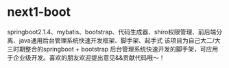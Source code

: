 # next1-boot
springboot2.1.4、mybatis、bootstrap、代码生成器、shiro权限管理、前后端分离、java通用后台管理系统快速开发框架、脚手架、起手式
 该项目为自己大二/大三时期整合的springboot + bootstrap 后台管理系统快速开发的脚手架，可应用于企业级开发。喜欢的朋友欢迎提出意见&&贡献代码哦～！
